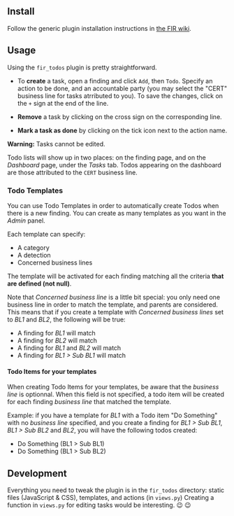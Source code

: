 ## Install

Follow the generic plugin installation instructions in [the FIR wiki](https://github.com/certsocietegenerale/FIR/wiki/Plugins).

## Usage

Using the `fir_todos` plugin is pretty straightforward.

* To **create** a task, open a finding and click `Add`, then `Todo`. Specify an action to be done, and an accountable party (you may select the "CERT" business line for tasks atrributed to you). To save the changes, click on the `+` sign at the end of the line.

* **Remove** a task by clicking on the cross sign on the corresponding line.

* **Mark a task as done** by clicking on the tick icon next to the action name.

**Warning:** Tasks cannot be edited.

Todo lists will show up in two places: on the finding page, and on the *Dashboard* page, under the *Tasks* tab. Todos appearing on the dashboard are those attributed to the `CERT` business line.

### Todo Templates

You can use Todo Templates in order to automatically create Todos when there is a new finding. You can create as many templates as you want in the *Admin* panel.

Each template can specify:

* A category
* A detection
* Concerned business lines

The template will be activated for each finding matching all the criteria **that are defined (not null)**.

Note that *Concerned business line* is a little bit special: you only need one business line in order to match the template, and parents are considered. This means that if you create a template with *Concerned business lines* set to *BL1* and *BL2*, the following will be true:

* A finding for *BL1* will match
* A finding for *BL2* will match
* A finding for *BL1* and *BL2* will match
* A finding for *BL1 > Sub BL1* will match

#### Todo Items for your templates

When creating Todo Items for your templates, be aware that the *business line* is optionnal. When this field is not specified, a todo item will be created for each finding *business line* that matched the template.

Example: if you have a template for *BL1* with a Todo item "Do Something" with no *business line* specified, and you create a finding for *BL1 > Sub BL1*, *BL1 > Sub BL2* and *BL2*, you will have the following todos created:

* Do Something (BL1 > Sub BL1)
* Do Something (BL1 > Sub BL2)

## Development

Everything you need to tweak the plugin is in the `fir_todos` directory: static files (JavaScript & CSS), templates, and actions (in `views.py`) Creating a function in `views.py` for editing tasks would be interesting. :wink: :wink:
